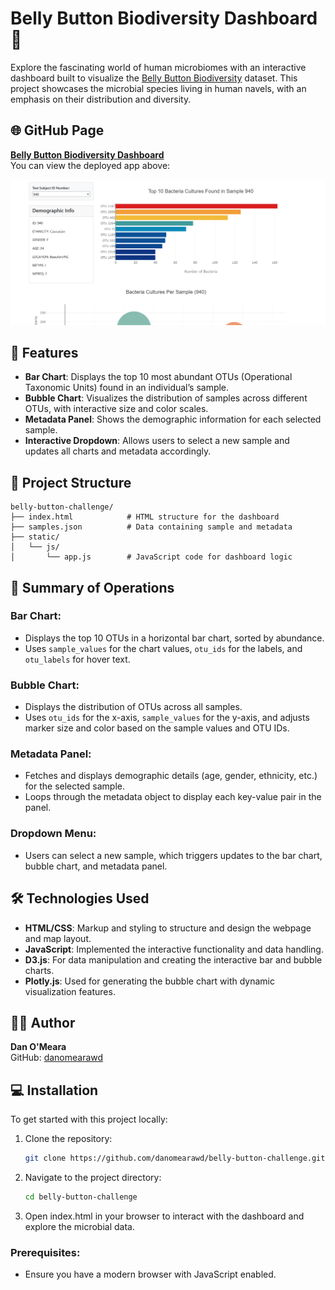 # Belly Button Biodiversity Dashboard 🌿  
Explore the fascinating world of human microbiomes with an interactive dashboard built to visualize the [Belly Button Biodiversity](https://robdunnlab.com/projects/belly-button-biodiversity/) dataset. This project showcases the microbial species living in human navels, with an emphasis on their distribution and diversity.

## 🌐 GitHub Page  
[**Belly Button Biodiversity Dashboard**](https://danomearawd.github.io/belly-button-challenge/) <br />
You can view the deployed app above:

![Screenshot](screenshot.png)

## 🚀 Features

- **Bar Chart**: Displays the top 10 most abundant OTUs (Operational Taxonomic Units) found in an individual’s sample.
- **Bubble Chart**: Visualizes the distribution of samples across different OTUs, with interactive size and color scales.
- **Metadata Panel**: Shows the demographic information for each selected sample.
- **Interactive Dropdown**: Allows users to select a new sample and updates all charts and metadata accordingly.

## 📂 Project Structure

```plaintext
belly-button-challenge/
├── index.html            # HTML structure for the dashboard
├── samples.json          # Data containing sample and metadata
├── static/
│   └── js/
│       └── app.js        # JavaScript code for dashboard logic
```

## 📝 Summary of Operations

### Bar Chart:
- Displays the top 10 OTUs in a horizontal bar chart, sorted by abundance.
- Uses `sample_values` for the chart values, `otu_ids` for the labels, and `otu_labels` for hover text.

### Bubble Chart:
- Displays the distribution of OTUs across all samples.
- Uses `otu_ids` for the x-axis, `sample_values` for the y-axis, and adjusts marker size and color based on the sample values and OTU IDs.

### Metadata Panel:
- Fetches and displays demographic details (age, gender, ethnicity, etc.) for the selected sample.
- Loops through the metadata object to display each key-value pair in the panel.

### Dropdown Menu:
- Users can select a new sample, which triggers updates to the bar chart, bubble chart, and metadata panel.

## 🛠️ Technologies Used
- **HTML/CSS**: Markup and styling to structure and design the webpage and map layout.
- **JavaScript**: Implemented the interactive functionality and data handling.
- **D3.js**: For data manipulation and creating the interactive bar and bubble charts.
- **Plotly.js**: Used for generating the bubble chart with dynamic visualization features.

## 🙋‍♂️ Author

**Dan O'Meara**  
GitHub: [danomearawd](https://github.com/danomearawd)

## 💻 Installation

To get started with this project locally:

1. Clone the repository:
   ```bash
   git clone https://github.com/danomearawd/belly-button-challenge.git
   ```
2. Navigate to the project directory:
   ```bash
   cd belly-button-challenge
   ```
3. Open index.html in your browser to interact with the dashboard and explore the microbial data.

### Prerequisites:
- Ensure you have a modern browser with JavaScript enabled.

